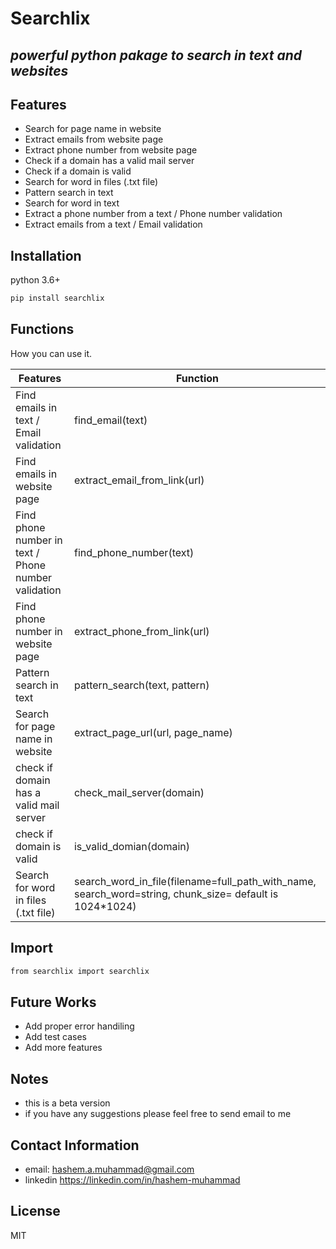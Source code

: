 # Searchlix
## _powerful python pakage to search in text and websites_



## Features

- Search for page name in website
- Extract emails from website page
- Extract phone number from website page
- Check if a domain has a valid mail server
- Check if a domain is valid
- Search for word in files (.txt file)
- Pattern search in text
- Search for word in text
- Extract a phone number from a text / Phone number validation
- Extract emails from a text / Email validation






## Installation

python 3.6+

```sh
pip install searchlix
```

## Functions

How you can use it.

| Features | Function |
| ------ | ------ |
| Find emails in text / Email validation | find_email(text) |
| Find emails in website page | extract_email_from_link(url) |
| Find phone number in text / Phone number validation | find_phone_number(text) |
| Find phone number in website page | extract_phone_from_link(url) |
| Pattern search in text | pattern_search(text, pattern) |
| Search for page name in website | extract_page_url(url, page_name) |
| check if domain has a valid mail server | check_mail_server(domain) |
| check if domain is valid | is_valid_domian(domain) |
| Search for word in files (.txt file) | search_word_in_file(filename=full_path_with_name, search_word=string, chunk_size= default is 1024*1024) |

## Import




```sh
from searchlix import searchlix
```

## Future Works

- Add proper error handiling
- Add test cases
- Add more features

## Notes

- this is a beta version
- if you have any suggestions please feel free to send email to me

## Contact Information 
- email: hashem.a.muhammad@gmail.com
- linkedin https://linkedin.com/in/hashem-muhammad


## License

MIT